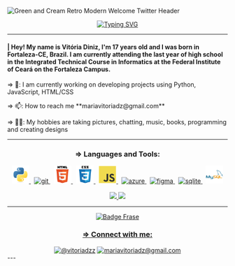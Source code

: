 ![Green and Cream Retro Modern Welcome Twitter Header](https://github.com/vitoriadz/vitoriadz/assets/96701270/cee28e49-a3ad-4f87-a1df-1496cf762ba2)

<p align="center">
<a href="https://git.io/typing-svg"><img src="https://readme-typing-svg.demolab.com?font=Fira+Code&size=26&pause=1000&color=DD4767&background=2222BB00&center=verdadeiro&vCenter=verdadeiro&multiline=true&repeat=verdadeiro&width=300&lines=How+are+you%3F+%E2%9D%A4" alt="Typing SVG" /></a> </p>

---
#### | Hey! My name is Vitória Diniz, I'm 17 years old and I was born in Fortaleza-CE, Brazil. I am currently attending the last year of high school in the Integrated Technical Course in Informatics at the Federal Institute of Ceará on the Fortaleza Campus.

<p> ⇒ 🔭: I am currently working on developing projects using Python, JavaScript, HTML/CSS
<p> ⇒ 📫: How to reach me **mariavitoriadz@gmail.com**
<p> ⇒ 👨‍💻: My hobbies are taking pictures, chatting, music, books, programming and creating designs
  
---
  
<div align="center">
<h3 align="center"> ⇒ Languages and Tools: </h3>
<a align="center" href="https://www.python.org" target="_blank" rel="noreferrer"> <img src="https://raw.githubusercontent.com/devicons/devicon/master/icons/python/python-original.svg" alt="python" width="40" height="40"> </a> &nbsp;
<a align="center" href="https://git-scm.com/" target="_blank" rel="noreferrer"> <img src="https://www.vectorlogo.zone/logos/git-scm/git-scm-icon.svg" alt="git" width="40" height="40"> </a> &nbsp;
<a align="center" href="https://www.w3.org/html/" target="_blank" rel="noreferrer"> <img src="https://raw.githubusercontent.com/devicons/devicon/master/icons/html5/html5-original-wordmark.svg" alt="html5" width="40" height="40"> </a> &nbsp;
<a align="center" href="https://www.w3schools.com/css/" target="_blank" rel="noreferrer"> <img src="https://raw.githubusercontent.com/devicons/devicon/master/icons/css3/css3-original-wordmark.svg" alt="css3" width="40" height="40"> </a> &nbsp;
<a align="center" href="https://developer.mozilla.org/en-US/docs/Web/JavaScript" target="_blank" rel="noreferrer"> <img src="https://raw.githubusercontent.com/devicons/devicon/master/icons/javascript/javascript-original.svg" alt="javascript" width="40" height="40"> </a> &nbsp;
<a align="center" href="https://azure.microsoft.com/en-in/" target="_blank" rel="noreferrer"> <img src="https://www.vectorlogo.zone/logos/microsoft_azure/microsoft_azure-icon.svg" alt="azure" width="40" height="40"> </a> &nbsp;
<a href="https://www.figma.com/" target="_blank" rel="noreferrer"> <img src="https://www.vectorlogo.zone/logos/figma/figma-icon.svg" alt="figma" width="40" height="40"/> </a> &nbsp;
<a href="https://www.sqlite.org/" target="_blank" rel="noreferrer"> <img src="https://www.vectorlogo.zone/logos/sqlite/sqlite-icon.svg" alt="sqlite" width="40" height="40"/> </a> &nbsp;
<a href="https://developer.mozilla.org/en-US/docs/Web/JavaScript" target="_blank" rel="noreferrer"> <img src="https://raw.githubusercontent.com/devicons/devicon/master/icons/mysql/mysql-original-wordmark.svg" alt="mysql" width="40" height="40"/> </a>
</div> <br>

<div align="center">
<a href="https://github.com/vitoriadz">
<img height="140em" src="https://github-readme-stats.vercel.app/api?username=vitoriadz&count_private=true&show_icons=true&theme=rose"/>
<img height="140em" src="https://github-readme-stats.vercel.app/api/top-langs/?username=vitoriadz&layout=compact&theme=rose"/>
</div>

---

<div align="center">
  
![Badge Frase](http://img.shields.io/static/v1?label=status&message=in%20the%20afternoons%20that%20never%20end&color=DD4767&style=for-the-badge)
  
<h3 align="center"> ⇒ Connect with me: </h3>
<a href="https://instagram.com/@vitoriadzz" target="blank"><img align="center" src="https://raw.githubusercontent.com/rahuldkjain/github-profile-readme-generator/master/src/images/icons/Social/instagram.svg" alt="@vitoriadzz" height="30" width="40" /></a>
<a align="center" href="mailto:mariavitoriadz@gmail.com" target="_blank"> <img align="center" src="https://img.shields.io/badge/Gmail-D14836?style=for-the-badge&logo=gmail&logoColor=white" alt="mariavitoriadz@gmail.com"> </a> 
</div>
---
